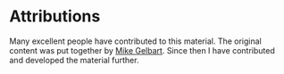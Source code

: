 # Attributions 

Many excellent people have contributed to this material. The original content was put together by [Mike Gelbart](https://www.mikegelbart.com/). Since then I have contributed and developed the material further. 
